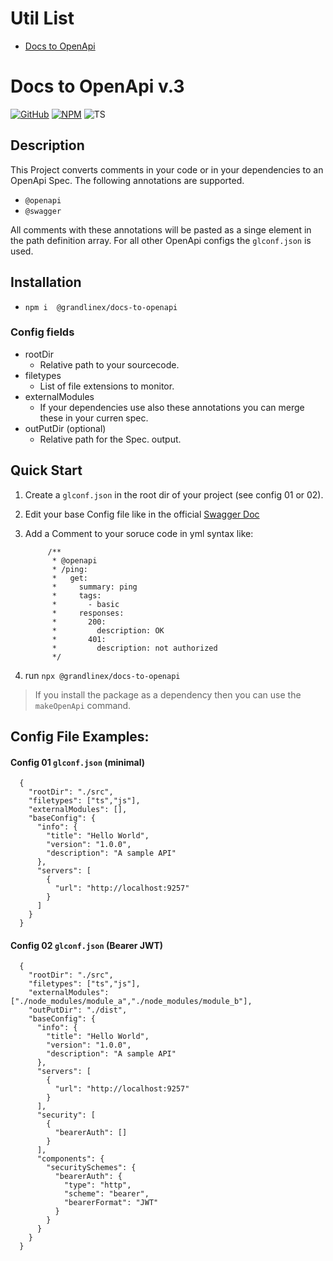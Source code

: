 # Util List

- [Docs to OpenApi](#docs-to-openapi-v3)


# Docs to OpenApi v.3

[![GitHub](https://badge.fury.io/gh/GrandlineX%2Fdocs-to-openapi.svg)](https://github.com/GrandlineX/docs-to-openapi)
[![NPM](https://img.shields.io/static/v1?label=NPM&message=Package&color=red&logo=NPM)](https://www.npmjs.com/package/@grandlinex/docs-to-openapi)
![TS](https://img.shields.io/static/v1?label=Language&message=TypeScript&color=blue&logo=TypeScript)

## Description

This Project converts comments in your code or in your dependencies to an OpenApi Spec.
The following annotations are supported.
- `@openapi`
- `@swagger`

All comments with these annotations will be pasted as a singe element in the path definition array.
For all other OpenApi configs the `glconf.json` is used.

## Installation

- `npm i  @grandlinex/docs-to-openapi`

### Config fields

- rootDir
    - Relative path to your sourcecode.
- filetypes
    -  List of file extensions to monitor.
- externalModules
    - If your dependencies use also these annotations you can merge these in your curren spec.
- outPutDir (optional)
    - Relative path for the Spec. output.

## Quick Start

1. Create a `glconf.json` in the root dir of your project (see config 01 or 02).
2. Edit your base Config file like in the official [Swagger Doc](https://swagger.io/specification/)
3. Add a Comment to your soruce code in yml syntax like:

            /**
             * @openapi
             * /ping:
             *   get:
             *     summary: ping
             *     tags:
             *       - basic
             *     responses:
             *       200:
             *         description: OK
             *       401:
             *         description: not authorized
             */

4. run `npx @grandlinex/docs-to-openapi`

> If you install the package as a dependency then you can use the `makeOpenApi` command.

## Config File Examples:

#### Config 01 `glconf.json` (minimal)


      {
        "rootDir": "./src",
        "filetypes": ["ts","js"],
        "externalModules": [],
        "baseConfig": {
          "info": {
            "title": "Hello World",
            "version": "1.0.0",
            "description": "A sample API"
          },
          "servers": [
            {
              "url": "http://localhost:9257"
            }
          ]
        }
      }

#### Config 02 `glconf.json` (Bearer JWT)

      {
        "rootDir": "./src",
        "filetypes": ["ts","js"],
        "externalModules": ["./node_modules/module_a","./node_modules/module_b"],
        "outPutDir": "./dist",
        "baseConfig": {
          "info": {
            "title": "Hello World",
            "version": "1.0.0",
            "description": "A sample API"
          },
          "servers": [
            {
              "url": "http://localhost:9257"
            }
          ],
          "security": [
            {
              "bearerAuth": []
            }
          ],
          "components": {
            "securitySchemes": {
              "bearerAuth": {
                "type": "http",
                "scheme": "bearer",
                "bearerFormat": "JWT"
              }
            }
          }
        }
      }
